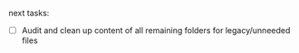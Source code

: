 next tasks:
- [ ] Audit and clean up content of all remaining folders for legacy/unneeded files




